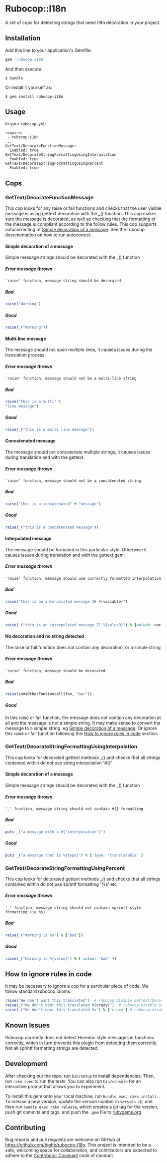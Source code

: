 # Rubocop::I18n

A set of cops for detecting strings that need i18n decoration in your project.

## Installation

Add this line to your application's Gemfile:

```ruby
gem 'rubocop-i18n'
```

And then execute:

    $ bundle

Or install it yourself as:

    $ gem install rubocop-i18n

## Usage

In your `rubocop.yml`:
```
require:
 - rubocop-i18n
...
GetText/DecorateFunctionMessage:
  Enabled: true
GetText/DecorateStringFormattingUsingInterpolation
  Enabled: true
GetText/DecorateStringFormattingUsingPercent
  Enabled: true
```

## Cops

### GetText/DecorateFunctionMessage

This cop looks for any raise or fail functions and checks that the user visible message is using gettext decoration with the _() function.
This cop makes sure the message is decorated, as well as checking that the formatting of the message is compliant according to the follow rules.
This cop supports autocorrecting of [Simple decoration of a message](#Simple-decoration-of-a-message). See the rubocop documentation on how to run autocorrect.

#### Simple decoration of a message

Simple message strings should be decorated with the _() function

##### Error message thrown

```
'raise' function, message string should be decorated
```

##### Bad

``` ruby
raise("Warning")
```

##### Good

``` ruby
raise(_("Warning"))
```

#### Multi-line message

The message should not span multiple lines, it causes issues during the translation process.

##### Error message thrown

```
'raise' function, message should not be a multi-line string
```

##### Bad

``` ruby
raise("this is a multi" \
"line message")
```

##### Good

``` ruby
raise(_("this is a multi line message"))
```

#### Concatenated message

The message should not concatenate multiple strings, it causes issues during translation and with the gettext.

##### Error message thrown

```
'raise' function, message should not be a concatenated string
```

##### Bad

``` ruby
raise("this is a concatenated" + "message")
```

##### Good

``` ruby
raise(_("this is a concatenated message"))
```

#### Interpolated message

The message should be formated in this particular style. Otherwise it causes issues during translation and with the gettext gem.

##### Error message thrown

```
'raise' function, message should use correctly formatted interpolation
```

##### Bad

``` ruby
raise("this is an interpolated message IE #{variable}")
```

##### Good

``` ruby
raise(_("this is an interpolated message IE %{value0}") % {value0: var,})
```

#### No decoration and no string detected

The raise or fail function does not contain any decoration, or a simple string

##### Error message thrown

```
'raise' function, message should be decorated
```

##### Bad

``` ruby
raise(someOtherFuntioncall(foo, "bar"))
```

##### Good

In this raise or fail function, the message does not contain any decoration at all and the message is not a simple string. It may make sense to convert the message to a simple string. eg [Simple decoration of a message](#Simple-decoration-of-a-message). 
Or ignore this raise or fail function following this [How to ignore rules in code](#How-to-ignore-rules-in-code) section.

### GetText/DecorateStringFormattingUsingInterpolation

This cop looks for decorated gettext methods _() and checks that all strings contained
within do not use string interpolation '#{}'

#### Simple decoration of a message

Simple message strings should be decorated with the _() function

##### Error message thrown

```
'_' function, message string should not contain #{} formatting
```

##### Bad

``` ruby
puts _("a message with a #{'interpolation'}")
```

##### Good

``` ruby
puts _("a message that is %{type}") % { type: 'translatable' }
```

### GetText/DecorateStringFormattingUsingPercent

This cop looks for decorated gettext methods _() and checks that all strings contained
within do not use sprintf formatting '%s' etc

##### Error message thrown

```
'_' function, message string should not contain sprintf style formatting (ie %s)
```

##### Bad

``` ruby
raise(_("Warning is %s") % ['bad'])
```

##### Good

``` ruby
raise(_("Warning is %{value}") % { value: 'bad' })
```

## How to ignore rules in code

It may be necessary to ignore a cop for a particular piece of code. We follow standard rubocop idioms.
``` ruby
raise("We don't want this translated")  # rubocop:disable GetText/DecorateFunctionMessage
raise(_("We don't want this translated #{crazy}")  # rubocop:disable GetText/DecorateStringFormattingUsingInterpolation)
raise(_("We don't want this translated %s") % ['crazy'] # rubocop:disable GetText/DecorateStringFormattingUsingPercent)
```

## Known Issues

Rubocop currently does not detect Heredoc style messages in functions correctly, which in turn prevents this plugin from detecting them correctly.
Not all sprintf formatting strings are detected.

## Development

After checking out the repo, run `bin/setup` to install dependencies. Then, run `rake spec` to run the tests. You can also run `bin/console` for an interactive prompt that allows you to experiment.

To install this gem onto your local machine, run `bundle exec rake install`. To release a new version, update the version number in `version.rb`, and then run `bundle exec rake release`, which creates a git tag for the version, push git commits and tags, and push the `.gem` file to [rubygems.org](https://rubygems.org).

## Contributing

Bug reports and pull requests are welcome on GitHub at https://github.com/highb/rubocop-i18n. This project is intended to be a safe, welcoming space for collaboration, and contributors are expected to adhere to the [Contributor Covenant](http://contributor-covenant.org) code of conduct.


